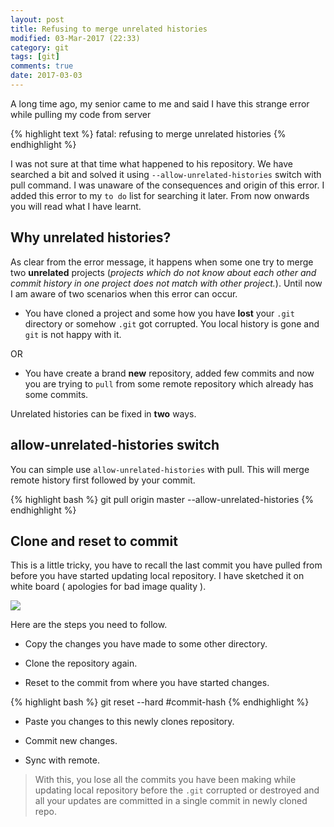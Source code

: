 ```yaml
---
layout: post
title: Refusing to merge unrelated histories
modified: 03-Mar-2017 (22:33)
category: git
tags: [git]
comments: true
date: 2017-03-03
---
```



A long time ago, my senior came to me and said I have this strange error while pulling my code from server

{% highlight text %}
fatal: refusing to merge unrelated histories
{% endhighlight %}

I was not sure at that time what happened to his repository. We have searched a bit and solved it using `--allow-unrelated-histories` switch
with pull command. I was unaware of the consequences and origin of this error. I added this error to my  `to do` list for searching it later.
From now onwards you will read what I have learnt.

## Why unrelated histories?

As clear from the error message, it happens when some one try to merge two **unrelated** projects (*projects which do not know about each other and commit
history in one project does not match with other project.*). Until now
I am aware of two scenarios when this error can occur.

- You have cloned a project and some how you have **lost** your `.git` directory or somehow `.git` got corrupted. You local history is gone and `git` is not happy with it.

OR

- You have create a brand **new** repository, added few commits and now you are trying to `pull` from some remote repository which already
has some commits.

Unrelated histories can be fixed in **two** ways.

## allow-unrelated-histories switch

You can simple use `allow-unrelated-histories` with pull. This will merge remote history first followed by your commit.

{% highlight bash %}
git pull origin master --allow-unrelated-histories
{% endhighlight %}


## Clone and reset to commit

This is a little tricky, you have to recall the last commit you have pulled from before you have started updating local repository. I have sketched it
on white board ( apologies for bad image quality ).

<p><img src="/assets/img/unrelated-histories.jpeg"></p>

Here are the steps you need to follow.

- Copy the changes you have made to some other directory.

- Clone the repository again.

- Reset to the commit from where you have started changes.

{% highlight bash %}
git reset --hard #commit-hash
{% endhighlight %}

- Paste you changes to this newly clones repository.

- Commit new changes.

- Sync with remote.

> With this, you lose all the commits you have been making while updating local repository before the `.git` corrupted or destroyed and all your updates are committed in a single commit
> in newly cloned repo.